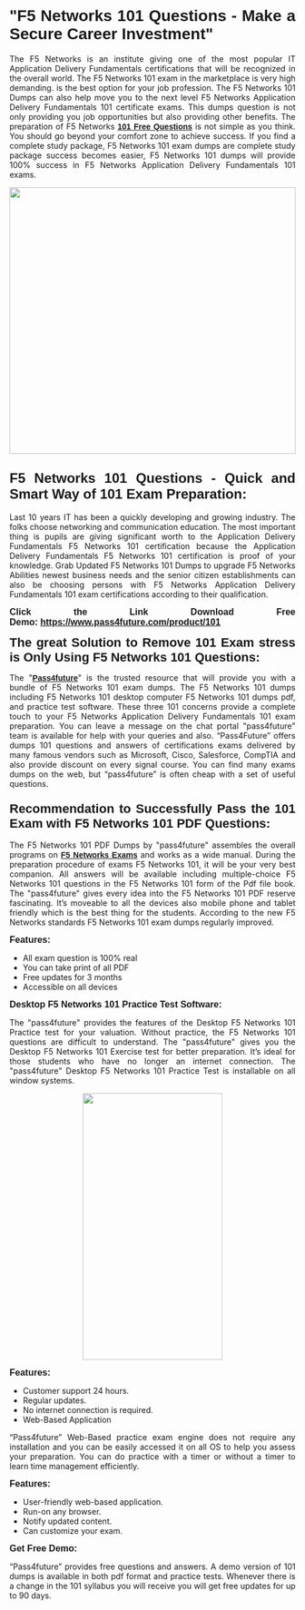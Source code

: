
<h1 style="text-align: justify;"><span style="font-family:Tahoma,Geneva,sans-serif;"><strong>"F5 Networks 101 Questions - Make a Secure Career Investment"</strong></span></h1>

<p style="text-align: justify;">The F5 Networks is an institute giving one of the most popular IT Application Delivery Fundamentals certifications that will be recognized in the overall world. The F5 Networks 101 exam in the marketplace is very high demanding. is the best option for your job profession. The F5 Networks 101 Dumps can also help move you to the next level F5 Networks Application Delivery Fundamentals 101 certificate exams. This dumps question is not only providing you job opportunities but also providing other benefits. The preparation of F5 Networks <span style="font-family:Tahoma,Geneva,sans-serif;"><strong><a href="https://www.pass4future.com/questions/f5-networks/101">101 Free Questions</a></strong></span> is not simple as you think. You should go beyond your comfort zone to achieve success. If you find a complete study package, F5 Networks 101 exam dumps are complete study package success becomes easier, F5 Networks 101 dumps will provide 100% success in F5 Networks Application Delivery Fundamentals 101 exams.</p>

<p style="text-align: justify;"><a href="https://www.pass4future.com/product/101"><img alt="" src="https://lh3.googleusercontent.com/pw/AM-JKLVhEO4I138wJzOepD3laGU-R1M7eT-OTYdow6pCESip26lSeaxxzS9BVWUKuzj1e3L_MoxCfVgBEvV8ODwl1LGzlZbt6HJm3NXXplPwnYiBfuYM_eQCcVVRMaAwHdsl3AhHOZS-up7mzwmd4i4EpEGq=w1112-h625-no?authuser=0" style="width: 100%; height: 470px;" /></a></p>

<h2 style="text-align: justify;"><span style="font-size:24px;"><strong><span style="font-family:Tahoma,Geneva,sans-serif;">F5 Networks 101 Questions - Quick and Smart Way of 101 Exam Preparation:</span></strong></span></h2>

<p style="text-align: justify;">Last 10 years IT has been a quickly developing and growing industry. The folks choose networking and communication education. The most important thing is pupils are giving significant worth to the Application Delivery Fundamentals F5 Networks 101 certification because the Application Delivery Fundamentals F5 Networks 101 certification is proof of your knowledge. Grab Updated F5 Networks 101 Dumps to upgrade F5 Networks Abilities newest business needs and the senior citizen establishments can also be choosing persons with F5 Networks Application Delivery Fundamentals 101 exam certifications according to their qualification.</p>

<p style="text-align: justify;"><strong><span style="font-family:Lucida Sans Unicode,Lucida Grande,sans-serif;"><span style="font-size:16px;">Click the Link Download Free Demo: <a href="https://www.pass4future.com/product/101">https://www.pass4future.com/product/101</a></span></span></strong></p>

<p style="text-align: justify;"><strong><span style="font-size:22px;"><span style="font-family:Tahoma,Geneva,sans-serif;">The great Solution to Remove 101 Exam stress is Only Using F5 Networks 101 Questions:</span></span></strong></p>

<p style="text-align: justify;">The "<span style="font-family:Lucida Sans Unicode,Lucida Grande,sans-serif;"><a href="https://www.pass4future.com/"><strong>Pass4future</strong></a></span>" is the trusted resource that will provide you with a bundle of F5 Networks 101 exam dumps. The F5 Networks 101 dumps including F5 Networks 101 desktop computer F5 Networks 101 dumps pdf, and practice test software. These three 101 concerns provide a complete touch to your F5 Networks Application Delivery Fundamentals 101 exam preparation. You can leave a message on the chat portal "pass4future" team is available for help with your queries and also. “Pass4Future” offers dumps 101 questions and answers of certifications exams delivered by many famous vendors such as Microsoft, Cisco, Salesforce, CompTIA and also provide discount on every signal course. You can find many exams dumps on the web, but “pass4future” is often cheap with a set of useful questions.</p>

<h3 style="text-align: justify;"><span style="font-size:22px;"><strong><span style="font-family:Tahoma,Geneva,sans-serif;">Recommendation to Successfully Pass the 101 Exam with F5 Networks 101 PDF Questions:</span></strong></span></h3>

<p style="text-align: justify;">The F5 Networks 101 PDF Dumps by "pass4future" assembles the overall programs on <span style="font-family:Lucida Sans Unicode,Lucida Grande,sans-serif;"><strong><a href="https://www.pass4future.com/f5-networks">F5 Networks Exams</a></strong></span> and works as a wide manual. During the preparation procedure of exams F5 Networks 101, it will be your very best companion. All answers will be available including multiple-choice F5 Networks 101 questions in the F5 Networks 101 form of the Pdf file book. The "pass4future" gives every idea into the F5 Networks 101 PDF reserve fascinating. It’s moveable to all the devices also mobile phone and tablet friendly which is the best thing for the students. According to the new F5 Networks standards F5 Networks 101 exam dumps regularly improved.</p>

<p style="text-align: justify;"><span style="font-family:Lucida Sans Unicode,Lucida Grande,sans-serif;"><span style="font-size:16px;"><strong>Features:</strong></span></span></p>

<ul>
	<li style="text-align: justify;">All exam question is 100% real</li>
	<li style="text-align: justify;">You can take print of all PDF</li>
	<li style="text-align: justify;">Free updates for 3 months </li>
	<li style="text-align: justify;">Accessible on all devices</li>
</ul>

<p style="text-align: justify;"><span style="font-family:Tahoma,Geneva,sans-serif;"><span style="font-size:16px;"><strong>Desktop F5 Networks 101 Practice Test Software:</strong></span></span></p>

<p style="text-align: justify;">The "pass4future" provides the features of the Desktop F5 Networks 101 Practice test for your valuation. Without practice, the F5 Networks 101 questions are difficult to understand. The "pass4future" gives you the Desktop F5 Networks 101 Exercise test for better preparation. It’s ideal for those students who have no longer an internet connection. The "pass4future" Desktop F5 Networks 101 Practice Test is installable on all window systems.</p>

<p style="text-align: center;"><a href="https://www.pass4future.com/product/101"><img alt="" src="https://lh3.googleusercontent.com/pw/AM-JKLV3yUm3jiqqIo1xIsj1VJ_UeysYexQY-pRYO0rIFl3vg11QZioN-gzffpw2AfKqFynWuvoXOreWrWS0swpr4xmOSWfwII2jvatteuqrfxiWGFBSHPiZUCoi33jqeymK5dmu-0enyX6tayRCAMHw05jv=s625-no?authuser=0" style="width: 70%; height: 470px;" /></a></p>

<p style="text-align: justify;"><span style="font-size:16px;"><span style="font-family:Lucida Sans Unicode,Lucida Grande,sans-serif;"><strong>Features:</strong></span></span></p>

<ul>
	<li style="text-align: justify;">Customer support 24 hours. </li>
	<li style="text-align: justify;">Regular updates. </li>
	<li style="text-align: justify;">No internet connection is required.</li>
	<li style="text-align: justify;">Web-Based Application</li>
</ul>

<p style="text-align: justify;">“Pass4future” Web-Based practice exam engine does not require any installation and you can be easily accessed it on all OS to help you assess your preparation. You can do practice with a timer or without a timer to learn time management efficiently.</p>

<p style="text-align: justify;"><strong><span style="font-size:16px;"><span style="font-family:Lucida Sans Unicode,Lucida Grande,sans-serif;">Features:</span></span></strong></p>

<ul>
	<li style="text-align: justify;">User-friendly web-based application.</li>
	<li style="text-align: justify;">Run-on any browser. </li>
	<li style="text-align: justify;">Notify updated content.</li>
	<li style="text-align: justify;">Can customize your exam.</li>
</ul>

<p style="text-align: justify;"><span style="font-size:16px;"><span style="font-family:Lucida Sans Unicode,Lucida Grande,sans-serif;"><strong>Get Free Demo:</strong></span></span></p>

<p style="text-align: justify;">“Pass4future” provides free questions and answers. A demo version of 101 dumps is available in both pdf format and practice tests. Whenever there is a change in the 101 syllabus you will receive you will get free updates for up to 90 days. </p>
